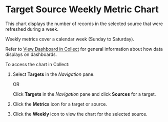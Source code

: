 # Target Source Weekly Metric Chart

This chart displays the number of records in the selected source that
were refreshed during a week.

Weekly metrics cover a calendar week (Sunday to Saturday).

Refer to [View Dashboard in
Collect](../Use_Cases/View_Dashboard_in_Collect.htm) for general
information about how data displays on dashboards.

To access the chart in Collect:

1.  Select <span style="font-weight: bold;">Targets</span> in the
    <span style="font-style: italic;">Navigation</span> pane.
    
    OR
    
    Click <span style="font-weight: bold;">Targets</span> in the
    <span style="font-style: italic;">Navigation</span> pane and click
    <span style="font-weight: bold;">Sources</span> for a target.

2.  Click the <span style="font-weight: bold;">Metrics</span> icon for a
    target or source.

3.  Click the <span style="font-weight: bold;">Weekly</span> icon to
    view the chart for the selected source.
